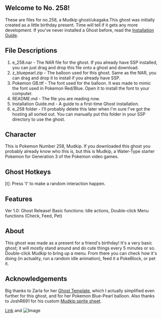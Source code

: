 ## Welcome to No. 258!

These are files for no.258, a Mudkip ghost/ukagaka.This ghost was initially created as a little birthday present. Time will tell if it gets any more development. If you've never installed a Ghost before, read the [Installation Guide](https://github.com/gearedformusic/no.258/blob/master/Installation%20Guide.md#how-to-install).

## File Descriptions

1. e_258.nar - The NAR file for the ghost. If you already have SSP installed, you can just drag and drop this file onto a ghost and download.
2. z_bluepearl.zip - The balloon used for this ghost. Same as the NAR, you can drag and drop it to install if you already have SSP.
3. Pokemon GB.ttf - The font used for the balloon. It was made to mimic the font used in Pokemon Red/Blue. Open it to install the font to your computer.
4. README.md - The file you are reading now.
5. Installation Guide.md - A guide to a first-time Ghost installation.
6. e_258 folder - I'll probably delete this later when I'm sure I've got the hosting all sorted out. You can manually put this folder in your SSP directory to use the ghost.

## Character

This is Pokemon Number 258, Mudkip. If you downloaded this ghost you probably already know who this is, but this is Mudkip, a Water-Type starter Pokemon for Generation 3 of the Pokemon video games.

## Ghost Hotkeys

[t]: Press 't' to make a random interaction happen.

## Features

Ver 1.0: Ghost Release! Basic functions: Idle actions, Double-click Menu functions (Check, Feed, Pet)

## About

This ghost was made as a present for a friend's birthday! It's a very basic ghost; it will mostly stand around and do cute things every 5 minutes or so. Double-click Mudkip to bring up a menu. From there you can check how it's doing (in actuality, run a random idle animation), feed it a PokeBlock, or pet it.

## Acknowledgements

Big thanks to Zarla for her [Ghost Template](http://www.ashido.com/ukagaka/walkthrough.html), which I actually simplified even further for this ghost, and for her Pokemon Blue-Pearl balloon. Also thanks to JoshR691  for his custom [Mudkip sprite sheet](https://www.spriters-resource.com/submitter/JoshR691).

[Link](url) and ![Image](src)
```
